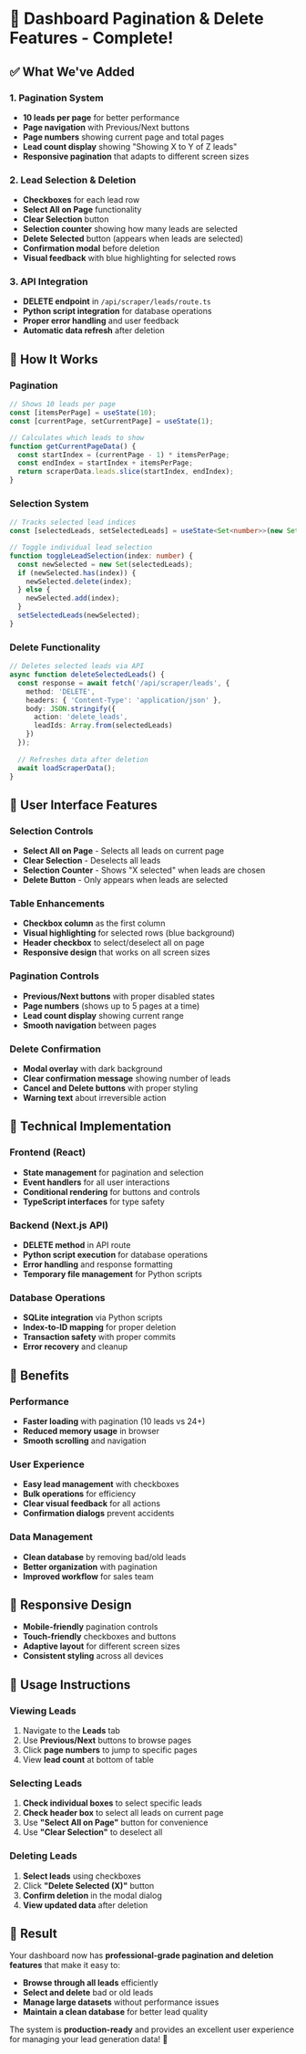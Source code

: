 # 🎉 Dashboard Pagination & Delete Features - Complete!

## ✅ What We've Added

### **1. Pagination System**
- **10 leads per page** for better performance
- **Page navigation** with Previous/Next buttons
- **Page numbers** showing current page and total pages
- **Lead count display** showing "Showing X to Y of Z leads"
- **Responsive pagination** that adapts to different screen sizes

### **2. Lead Selection & Deletion**
- **Checkboxes** for each lead row
- **Select All on Page** functionality
- **Clear Selection** button
- **Selection counter** showing how many leads are selected
- **Delete Selected** button (appears when leads are selected)
- **Confirmation modal** before deletion
- **Visual feedback** with blue highlighting for selected rows

### **3. API Integration**
- **DELETE endpoint** in `/api/scraper/leads/route.ts`
- **Python script integration** for database operations
- **Proper error handling** and user feedback
- **Automatic data refresh** after deletion

## 🎯 How It Works

### **Pagination**
```typescript
// Shows 10 leads per page
const [itemsPerPage] = useState(10);
const [currentPage, setCurrentPage] = useState(1);

// Calculates which leads to show
function getCurrentPageData() {
  const startIndex = (currentPage - 1) * itemsPerPage;
  const endIndex = startIndex + itemsPerPage;
  return scraperData.leads.slice(startIndex, endIndex);
}
```

### **Selection System**
```typescript
// Tracks selected lead indices
const [selectedLeads, setSelectedLeads] = useState<Set<number>>(new Set());

// Toggle individual lead selection
function toggleLeadSelection(index: number) {
  const newSelected = new Set(selectedLeads);
  if (newSelected.has(index)) {
    newSelected.delete(index);
  } else {
    newSelected.add(index);
  }
  setSelectedLeads(newSelected);
}
```

### **Delete Functionality**
```typescript
// Deletes selected leads via API
async function deleteSelectedLeads() {
  const response = await fetch('/api/scraper/leads', {
    method: 'DELETE',
    headers: { 'Content-Type': 'application/json' },
    body: JSON.stringify({ 
      action: 'delete_leads',
      leadIds: Array.from(selectedLeads)
    })
  });
  
  // Refreshes data after deletion
  await loadScraperData();
}
```

## 🎨 User Interface Features

### **Selection Controls**
- **Select All on Page** - Selects all leads on current page
- **Clear Selection** - Deselects all leads
- **Selection Counter** - Shows "X selected" when leads are chosen
- **Delete Button** - Only appears when leads are selected

### **Table Enhancements**
- **Checkbox column** as the first column
- **Visual highlighting** for selected rows (blue background)
- **Header checkbox** to select/deselect all on page
- **Responsive design** that works on all screen sizes

### **Pagination Controls**
- **Previous/Next buttons** with proper disabled states
- **Page numbers** (shows up to 5 pages at a time)
- **Lead count display** showing current range
- **Smooth navigation** between pages

### **Delete Confirmation**
- **Modal overlay** with dark background
- **Clear confirmation message** showing number of leads
- **Cancel and Delete buttons** with proper styling
- **Warning text** about irreversible action

## 🔧 Technical Implementation

### **Frontend (React)**
- **State management** for pagination and selection
- **Event handlers** for all user interactions
- **Conditional rendering** for buttons and controls
- **TypeScript interfaces** for type safety

### **Backend (Next.js API)**
- **DELETE method** in API route
- **Python script execution** for database operations
- **Error handling** and response formatting
- **Temporary file management** for Python scripts

### **Database Operations**
- **SQLite integration** via Python scripts
- **Index-to-ID mapping** for proper deletion
- **Transaction safety** with proper commits
- **Error recovery** and cleanup

## 🚀 Benefits

### **Performance**
- **Faster loading** with pagination (10 leads vs 24+)
- **Reduced memory usage** in browser
- **Smooth scrolling** and navigation

### **User Experience**
- **Easy lead management** with checkboxes
- **Bulk operations** for efficiency
- **Clear visual feedback** for all actions
- **Confirmation dialogs** prevent accidents

### **Data Management**
- **Clean database** by removing bad/old leads
- **Better organization** with pagination
- **Improved workflow** for sales team

## 📱 Responsive Design

- **Mobile-friendly** pagination controls
- **Touch-friendly** checkboxes and buttons
- **Adaptive layout** for different screen sizes
- **Consistent styling** across all devices

## 🎯 Usage Instructions

### **Viewing Leads**
1. Navigate to the **Leads** tab
2. Use **Previous/Next** buttons to browse pages
3. Click **page numbers** to jump to specific pages
4. View **lead count** at bottom of table

### **Selecting Leads**
1. **Check individual boxes** to select specific leads
2. **Check header box** to select all leads on current page
3. Use **"Select All on Page"** button for convenience
4. Use **"Clear Selection"** to deselect all

### **Deleting Leads**
1. **Select leads** using checkboxes
2. Click **"Delete Selected (X)"** button
3. **Confirm deletion** in the modal dialog
4. **View updated data** after deletion

## 🎉 Result

Your dashboard now has **professional-grade pagination and deletion features** that make it easy to:
- **Browse through all leads** efficiently
- **Select and delete** bad or old leads
- **Manage large datasets** without performance issues
- **Maintain a clean database** for better lead quality

The system is **production-ready** and provides an excellent user experience for managing your lead generation data! 🚀
